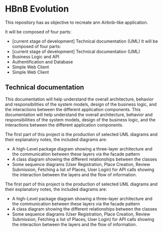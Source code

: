 # HBnB Evolution
This repository has as objective to recreate ann Airbnb-like application.

It will be composed of four parts:
- [current stage of development] Technical documentation (UML)
It will be composed of four parts:
- [current stage of development] Technical documentation (UML)
- Business Logic and API
- Authentification and Database
- Simple Web Client
- Simple Web Client

## Technical documentation
This documentation will help understand the overall architecture, behavior and responsibilities of the system models, design of the business logic, and the interactions between the different application components.
This documentation will help understand the overall architecture, behavior and responsibilities of the system models, design of the business logic, and the interactions between the different application components.

The first part of this project is the production of selected UML diagrams and their explanatory notes, the included diagrams are:
- A high-Level package diagram showing a three-layer architecture and the communication between these layers via the facade pattern
- A class diagram showing the different relationships between the classes
- Some sequence diagrams (User Registration, Place Creation, Review Submission, Fetching a list of Places, User Login) for API calls showing the interaction between the layers and the flow of information.

The first part of this project is the production of selected UML diagrams and their explanatory notes, the included diagrams are:
- A high-Level package diagram showing a three-layer architecture and the communication between these layers via the facade pattern
- A class diagram showing the different relationships between the classes
- Some sequence diagrams (User Registration, Place Creation, Review Submission, Fetching a list of Places, User Login) for API calls showing the interaction between the layers and the flow of information.